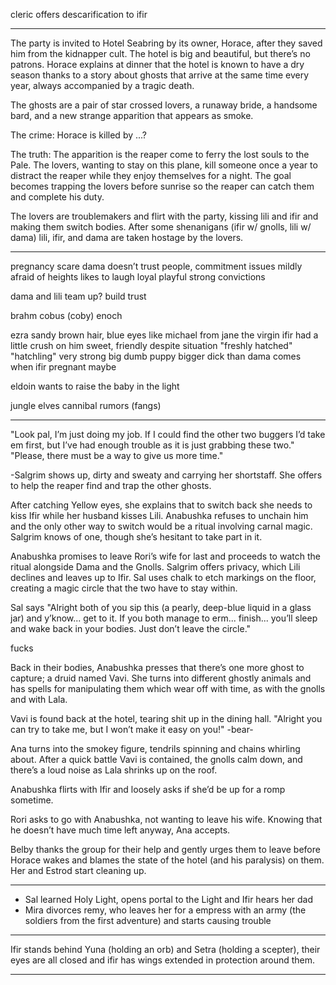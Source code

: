 cleric offers descarification to ifir

---

The party is invited to Hotel Seabring by its owner, Horace, after they saved him from the kidnapper cult. The hotel is big and beautiful, but there’s no patrons. Horace explains at dinner that the hotel is known to have a dry season thanks to a story about ghosts that arrive at the same time every year, always accompanied by a tragic death.

The ghosts are a pair of star crossed lovers, a runaway bride, a handsome bard, and a new strange apparition that appears as smoke.

The crime: Horace is killed by ...?

The truth: The apparition is the reaper come to ferry the lost souls to the Pale. The lovers, wanting to stay on this plane, kill someone once a year to distract the reaper while they enjoy themselves for a night. The goal becomes trapping the lovers before sunrise so the reaper can catch them and complete his duty.

The lovers are troublemakers and flirt with the party, kissing lili and ifir and making them switch bodies. After some shenanigans (ifir w/ gnolls, lili w/ dama) lili, ifir, and dama are taken hostage by the lovers. 

---

pregnancy scare
dama doesn’t trust people, commitment issues
mildly afraid of heights
likes to laugh
loyal
playful
strong convictions

dama and lili team up? build trust

brahm
cobus (coby)
enoch

ezra
sandy brown hair, blue eyes
like michael from jane the virgin
ifir had a little crush on him
sweet, friendly despite situation
"freshly hatched" "hatchling"
very strong big dumb puppy
bigger dick than dama
comes when ifir pregnant maybe

eldoin wants to raise the baby in the light

jungle elves cannibal rumors (fangs)

---

"Look pal, I’m just doing my job. If I could find the other two buggers I’d take em first, but I’ve had enough trouble as it is just grabbing these two."
"Please, there must be a way to give us more time."

-Salgrim shows up, dirty and sweaty and carrying her shortstaff. She offers to help the reaper find and trap the other ghosts.

After catching Yellow eyes, she explains that to switch back she needs to kiss Ifir while her husband kisses Lili. Anabushka refuses to unchain him and the only other way to switch would be a ritual involving carnal magic. Salgrim knows of one, though she’s hesitant to take part in it.

Anabushka promises to leave Rori’s wife for last and proceeds to watch the ritual alongside Dama and the Gnolls. Salgrim offers privacy, which Lili declines and leaves up to Ifir. Sal uses chalk to etch markings on the floor, creating a magic circle that the two have to stay within.

Sal says "Alright both of you sip this (a pearly, deep-blue liquid in a glass jar) and y’know... get to it. If you both manage to erm... finish... you’ll sleep and wake back in your bodies. Just don’t leave the circle."

fucks

Back in their bodies, Anabushka presses that there’s one more ghost to capture; a druid named Vavi. She turns into different ghostly animals and has spells for manipulating them which wear off with time, as with the gnolls and with Lala.

Vavi is found back at the hotel, tearing shit up in the dining hall. "Alright you can try to take me, but I won’t make it easy on you!" -bear-

Ana turns into the smokey figure, tendrils spinning and chains whirling about. After a quick battle Vavi is contained, the gnolls calm down, and there’s a loud noise as Lala shrinks up on the roof.

Anabushka flirts with Ifir and loosely asks if she’d be up for a romp sometime.

Rori asks to go with Anabushka, not wanting to leave his wife. Knowing that he doesn’t have much time left anyway, Ana accepts.

Belby thanks the group for their help and gently urges them to leave before Horace wakes and blames the state of the hotel (and his paralysis) on them. Her and Estrod start cleaning up.

---

* Sal learned Holy Light, opens portal to the Light and Ifir hears her dad
* Mira divorces remy, who leaves her for a empress with an army (the soldiers from the first adventure) and starts causing trouble

---

Ifir stands behind Yuna (holding an orb) and Setra (holding a scepter), their eyes are all closed and ifir has wings extended in protection around them.

---

